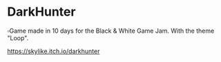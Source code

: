 # DarkHunter
 
▫Game made in 10 days for the Black & White Game Jam. With the theme "Loop".

https://skylike.itch.io/darkhunter
